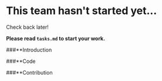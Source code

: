 # This team hasn't started yet...

Check back later!

**Please read `tasks.md` to start your work.**
 
###**Introduction
 
 
###**Code
 
###**Contribution
